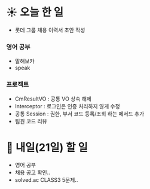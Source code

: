 # ☀️ 오늘 한 일
- 롯데 그룹 채용 이력서 초안 작성

### 영어 공부
- 말해보카
- speak 

### 프로젝트
- CmResultVO : 공통 VO 상속 해제
- Interceptor : 로그인은 인증 처리하지 않게 수정
- 공통 Session : 권한, 부서 코드 등록/조회 하는 메서드 추가
- 팀원 코드 리뷰


# 🚩 내일(21일) 할 일
- 영어 공부
- 채용 공고 확인..
- solved.ac CLASS3 5문제..
